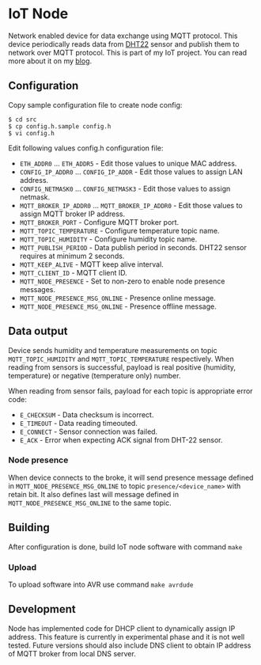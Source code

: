 # IoT Node

Network enabled device for data exchange using MQTT protocol. This device periodically
reads data from [DHT22](http://www.aosong.com/en/products/details.asp?id=117) sensor
and publish them to network over MQTT protocol. This is part of my IoT project. You can
read more about it on my [blog](http://buben19.blogspot.com/).

## Configuration

Copy sample configuration file to create node config:

    $ cd src
    $ cp config.h.sample config.h
    $ vi config.h

Edit following values config.h configuration file:

 - `ETH_ADDR0` ... `ETH_ADDR5` - Edit those values to unique MAC address.
 - `CONFIG_IP_ADDR0` ... `CONFIG_IP_ADDR` - Edit those values to assign LAN address.
 - `CONFIG_NETMASK0` ... `CONFIG_NETMASK3` - Edit those values to assign netmask.
 - `MQTT_BROKER_IP_ADDR0` ... `MQTT_BROKER_IP_ADDR0` - Edit those values to assign
    MQTT broker IP address.
 - `MQTT_BROKER_PORT` - Configure MQTT broker port.
 - `MQTT_TOPIC_TEMPERATURE` - Configure temperature topic name.
 - `MQTT_TOPIC_HUMIDITY` - Configure humidity topic name.
 - `MQTT_PUBLISH_PERIOD` - Data publish period in seconds. DHT22 sensor requires
   at minimum 2 seconds.
 - `MQTT_KEEP_ALIVE` - MQTT keep alive interval.
 - `MQTT_CLIENT_ID` - MQTT client ID.
 - `MQTT_NODE_PRESENCE` - Set to non-zero to enable node presence messages.
 - `MQTT_NODE_PRESENCE_MSG_ONLINE` - Presence online message.
 - `MQTT_NODE_PRESENCE_MSG_ONLINE` - Presence offline message.

## Data output

Device sends humidity and temperature measurements on topic `MQTT_TOPIC_HUMIDITY` and
`MQTT_TOPIC_TEMPERATURE` respectively. When reading from sensors is successful,
payload is real positive (humidity, temperature) or negative (temperature only) number.

When reading from sensor fails, payload for each topic is appropriate error code:

 - `E_CHECKSUM` - Data checksum is incorrect.
 - `E_TIMEOUT` - Data reading timeouted.
 - `E_CONNECT` - Sensor connection was failed.
 - `E_ACK` - Error when expecting ACK signal from DHT-22 sensor.

### Node presence

When device connects to the broke, it will send presence message defined in `MQTT_NODE_PRESENCE_MSG_ONLINE` to topic `presence/<device_name>` with retain bit. It also defines last will message defined in `MQTT_NODE_PRESENCE_MSG_ONLINE` to the same topic.

## Building

After configuration is done, build IoT node software with command `make`

### Upload

To upload software into AVR use command `make avrdude`

## Development

Node has implemented code for DHCP client to dynamically assign IP address. This
feature is currently in experimental phase and it is not well tested. Future
versions should also include DNS client to obtain IP address of MQTT broker from
local DNS server.
